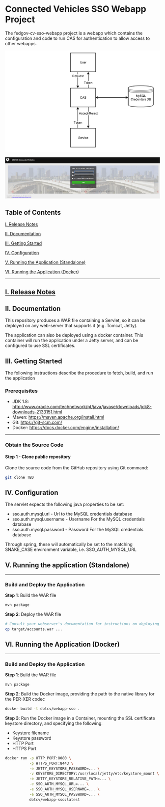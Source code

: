 # Connected Vehicles SSO Webapp Project

The fedgov-cv-sso-webapp project is a webapp which contains the configuration and code to run CAS for authentication to allow access
to other webapps.

![Diagram](doc/images/fedgov-cv-sso-webapp-diagram.png)

![Diagram](doc/images/fedgov-cv-sso-webapp-screenshot.png)

<a name="toc"/>

## Table of Contents

[I. Release Notes](#release-notes)

[II. Documentation](#documentation)

[III. Getting Started](#getting-started)

[IV. Configuration](#configuration)

[V. Running the Application (Standalone)](#running-standalone)

[VI. Running the Application (Docker)](#running-docker)

---

<a name="release-notes" id="release-notes"/>

## [I. Release Notes](ReleaseNotes.md)

<a name="documentation"/>

## II. Documentation

This repository produces a WAR file containing a Servlet, so it can be deployed on any web-server that supports it (e.g. Tomcat, Jetty).

The application can also be deployed using a docker container. This container will run the application under a Jetty server, and can be configured to use SSL certificates.

<a name="getting-started"/>

## III. Getting Started

The following instructions describe the procedure to fetch, build, and run the application

### Prerequisites
* JDK 1.8: http://www.oracle.com/technetwork/pt/java/javase/downloads/jdk8-downloads-2133151.html
* Maven: https://maven.apache.org/install.html
* Git: https://git-scm.com/
* Docker: https://docs.docker.com/engine/installation/

---
### Obtain the Source Code

#### Step 1 - Clone public repository

Clone the source code from the GitHub repository using Git command:

```bash
git clone TBD
```

<a name="configuration"/>

## IV. Configuration

The servlet expects the following java properties to be set:

* sso.auth.mysql.url - Url to the MySQL credentials database
* sso.auth.mysql.username - Username For the MySQL credentials database
* sso.auth.mysql.password - Password For the MySQL credentials database

Through spring, these will automatically be set to the matching SNAKE_CASE environment variable, i.e. SSO_AUTH_MYSQL_URL 

<a name="running"/>

## V. Running the application (Standalone)

---
### Build and Deploy the Application

**Step 1**: Build the WAR file

```bash
mvn package
```

**Step 2**: Deploy the WAR file

```bash
# Consult your webserver's documentation for instructions on deploying war files 
cp target/accounts.war ... 
```

<a name="running-docker"/>

## VI. Running the Application (Docker)

---
### Build and Deploy the Application

**Step 1**: Build the WAR file

```bash
mvn package
```

**Step 2**: Build the Docker image, providing the path to the native library for the PER-XER codec

```bash
docker build -t dotcv/webapp-sso .
```

**Step 3**: Run the Docker image in a Container, mounting the SSL certificate keystore directory, and specifying the following:
* Keystore filename
* Keystore password
* HTTP Port
* HTTPS Port


```bash
docker run -p HTTP_PORT:8080 \
           -p HTTPS_PORT:8443 \
           -e JETTY_KEYSTORE_PASSWORD=... \
           -v KEYSTORE_DIRECTORY:/usr/local/jetty/etc/keystore_mount \
           -e JETTY_KEYSTORE_RELATIVE_PATH=... \
           -e SSO_AUTH_MYSQL_URL=... \
           -e SSO_AUTH_MYSQL_USERNAME=... \
           -e SSO_AUTH_MYSQL_PASSWORD=... \
           dotcv/webapp-sso:latest
```

</a>